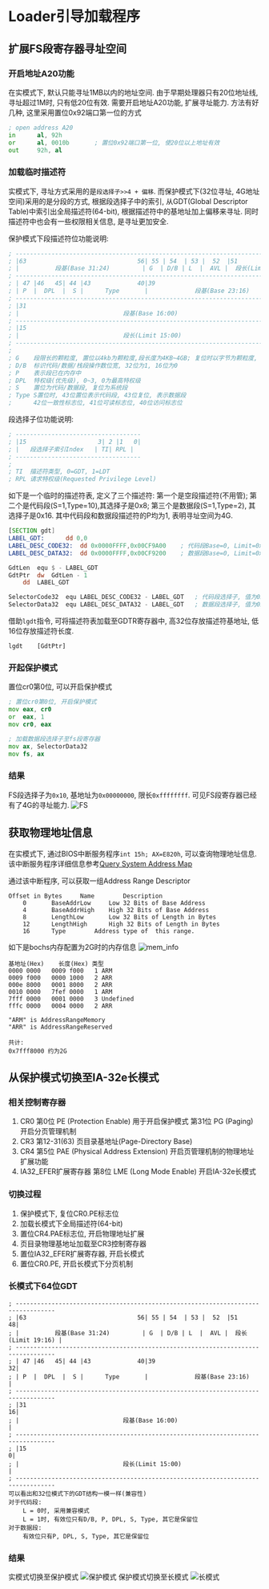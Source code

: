 # Loader引导加载程序

## 扩展FS段寄存器寻址空间

### 开启地址A20功能
在实模式下, 默认只能寻址1MB以内的地址空间. 由于早期处理器只有20位地址线,寻址超过1M时, 只有低20位有效. 需要开启地址A20功能, 扩展寻址能力.
方法有好几种, 这里采用置位0x92端口第一位的方式
```asm
; open address A20
in      al, 92h
or      al, 0010b       ; 置位0x92端口第一位, 使20位以上地址有效
out     92h, al
```

### 加载临时描述符

实模式下, 寻址方式采用的是`段选择子>>4 + 偏移`. 而保护模式下(32位寻址, 4G地址空间)采用的是分段的方式, 根据段选择子中的索引, 从GDT(Global Descriptor Table)中索引出全局描述符(64-bit), 根据描述符中的基地址加上偏移来寻址. 同时描述符中也会有一些权限相关信息, 是寻址更加安全.

保护模式下段描述符位功能说明:
```asm
; ---------------------------------------------------------------------------------
; |63                               56| 55 | 54  | 53 |  52  |51                48| 
; |          段基(Base 31:24)         | G  | D/B | L  |  AVL |  段长(Limit 19:16) |
; ---------------------------------------------------------------------------------
; | 47 |46   45| 44 |43             40|39                                       32|
; | P  |  DPL  |  S |      Type       |             段基(Base 23:16)              |
; ---------------------------------------------------------------------------------
; |31                                                                           16|
; |                             段基(Base 16:00)                                  |
; ---------------------------------------------------------------------------------
; |15                                                                            0|
; |                             段长(Limit 15:00)                                 |
; ---------------------------------------------------------------------------------	
; 
; G    段限长的颗粒度, 置位以4kb为颗粒度,段长度为4KB~4GB; 复位时以字节为颗粒度, 段长度1B~1MB
; D/B  标识代码/数据/栈段操作数位宽, 32位为1, 16位为0
; P    表示段已在内存中
; DPL  特权级(优先级), 0~3, 0为最高特权级 
; S    置位为代码/数据段, 复位为系统段
; Type S置位时, 43位置位表示代码段, 43位复位, 表示数据段
;      42位一致性标志位, 41位可读标志位, 40位访问标志位
```
段选择子位功能说明:
```asm
; -----------------------------------
; |15                    3| 2 |1   0|
; |   段选择子索引Index   | TI| RPL |
; -----------------------------------
;
; TI  描述符类型, 0=GDT, 1=LDT
; RPL 请求特权级(Requested Privilege Level)
```
  
如下是一个临时的描述符表, 定义了三个描述符: 第一个是空段描述符(不用管); 第二个是代码段(S=1,Type=10),其选择子是0x8; 第三个是数据段(S=1,Type=2), 其选择子是0x16.
其中代码段和数据段描述符的P均为1, 表明寻址空间为4G.
```asm
[SECTION gdt]
LABEL_GDT:		dd 0,0
LABEL_DESC_CODE32:	dd 0x0000FFFF,0x00CF9A00	; 代码段Base=0, Limit=0xFFFFF(4kb颗粒度)
LABEL_DESC_DATA32:	dd 0x0000FFFF,0x00CF9200	; 数据段Base=0, Limit=0xFFFFF(4kb颗粒度)

GdtLen	equ	$ - LABEL_GDT
GdtPtr	dw	GdtLen - 1
	dd	LABEL_GDT

SelectorCode32	equ LABEL_DESC_CODE32 - LABEL_GDT	; 代码段选择子, 值为0x8
SelectorData32	equ LABEL_DESC_DATA32 - LABEL_GDT	; 数据段选择子, 值为0x10
```
借助`lgdt`指令, 可将描述符表加载至GDTR寄存器中, 高32位存放描述符基地址, 低16位存放描述符长度.
```
lgdt	[GdtPtr]
```

### 开起保护模式
置位cr0第0位, 可以开启保护模式
```asm
; 置位cr0第0位, 开启保护模式
mov	eax, cr0
or	eax, 1
mov	cr0, eax

; 加载数据段选择子至fs段寄存器
mov	ax, SelectorData32
mov	fs, ax
```

### 结果
FS段选择子为`0x10`, 基地址为`0x00000000`, 限长`0xffffffff`. 可见FS段寄存器已经有了4G的寻址能力.
![FS](image/FS.png)

## 获取物理地址信息
在实模式下, 通过BIOS中断服务程序`int 15h; AX=E820h`, 可以查询物理地址信息. 
该中断服务程序详细信息参考[Query System Address Map](http://www.uruk.org/orig-grub/mem64mb.html)

通过该中断程序, 可以获取一组Address Range Descriptor
```
Offset in Bytes		Name		Description
	0	    BaseAddrLow		Low 32 Bits of Base Address
	4	    BaseAddrHigh	High 32 Bits of Base Address
	8	    LengthLow		Low 32 Bits of Length in Bytes
	12	    LengthHigh		High 32 Bits of Length in Bytes
	16	    Type		Address type of  this range.
```


如下是bochs内存配置为2G时的内存信息 ![mem_info](image/mem_info.png)

```
基地址(Hex)	长度(Hex)	类型
0000 0000	0009 f000	1 ARM
0009 f000	0000 1000	2 ARR
000e 8000	0001 8000	2 ARR
0010 0000	7fef 0000	1 ARM
7fff 0000	0001 0000	3 Undefined
fffc 0000	0004 0000	2 ARR

"ARM" is AddressRangeMemory
"ARR" is AddressRangeReserved

共计:
0x7fff8000 约为2G
```

## 从保护模式切换至IA-32e长模式

### 相关控制寄存器
1. CR0
	第0位 PE (Protection Enable) 用于开启保护模式
	第31位 PG (Paging) 开启分页管理机制
2. CR3
	第12-31(63) 页目录基地址(Page-Directory Base)
3. CR4
	第5位 PAE (Physical Address Extension) 开启页管理机制的物理地址扩展功能
4. IA32_EFER扩展寄存器
	第8位 LME (Long Mode Enable) 开启IA-32e长模式

### 切换过程
1. 保护模式下, 复位CR0.PE标志位
2. 加载长模式下全局描述符(64-bit)
2. 置位CR4.PAE标志位, 开启物理地址扩展
3. 页目录物理基地址加载至CR3控制寄存器
4. 置位IA32_EFER扩展寄存器, 开启长模式
5. 置位CR0.PE, 开启长模式下分页机制

### 长模式下64位GDT
```
; ---------------------------------------------------------------------------------
; |63                               56| 55 | 54  | 53 |  52  |51                48|
; |          段基(Base 31:24)         | G  | D/B | L  |  AVL |  段长(Limit 19:16) |
; ---------------------------------------------------------------------------------
; | 47 |46   45| 44 |43             40|39                                       32|
; | P  |  DPL  |  S |      Type       |             段基(Base 23:16)              |
; ---------------------------------------------------------------------------------
; |31                                                                           16|
; |                             段基(Base 16:00)                                  |
; ---------------------------------------------------------------------------------
; |15                                                                            0|
; |                             段长(Limit 15:00)                                 |
; ---------------------------------------------------------------------------------
可以看出和32位模式下的GDT结构一模一样(兼容性)
对于代码段:
	L = 0时, 采用兼容模式
	L = 1时, 有效位只有D/B, P, DPL, S, Type, 其它是保留位
对于数据段:
	有效位只有P, DPL, S, Type, 其它是保留位
```
### 结果
实模式切换至保护模式
![保护模式](image/switch_to_protect_mode.png)
保护模式切换至长模式
![长模式](image/switch_to_long_mode.png)
